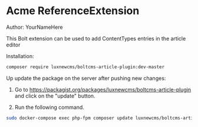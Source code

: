 # Acme ReferenceExtension

Author: YourNameHere

This Bolt extension can be used to add ContentTypes entries in the article editor

Installation:

```bash
composer require luxnewcms/boltcms-article-plugin:dev-master
```

Up update the package on the server after pushing new changes:

1. Go to https://packagist.org/packages/luxnewcms/boltcms-article-plugin and click on the "update" button.

2. Run the following command.

```bash
sudo docker-compose exec php-fpm composer update luxnewcms/boltcms-article-plugin:dev-master
```